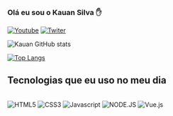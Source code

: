 ### Olá eu sou o Kauan Silva ✋

[![Youtube](https://img.shields.io/badge/Instagram-E4405F?style=for-the-badge&logo=instagram&logoColor=white)](https://www.instagram.com/s.c_kauan/)
[![Twiter](https://img.shields.io/badge/Twitter-1DA1F2?style=for-the-badge&logo=twitter&logoColor=white
)](https://twitter.com/sc_kauan06)

![Kauan GitHub stats](https://github-readme-stats.vercel.app/api?username=Kauan678f&show_icons=true&theme=dracula)

[![Top Langs](https://github-readme-stats.vercel.app/api/top-langs/?username=Kauan678f&layout=compact)](https://github.com/anuraghazra/github-readme-stats)

## Tecnologias que eu uso no meu dia

<div style="display: inline-block"><br>
    <img alt="HTML5" src="https://img.shields.io/badge/HTML5-E34F26?style=for-the-badge&logo=html5&logoColor=white" style="text-align: center"/>
    <img alt="CSS3" src="https://img.shields.io/badge/CSS3-1572B6?style=for-the-badge&logo=css3&logoColor=white" style="text-align: center"/>
    <img alt="Javascript" src="https://img.shields.io/badge/JavaScript-F7DF1E?style=for-the-badge&logo=javascript&logoColor=black" style="text-align: center"/>
    <img alt="NODE.JS" src="https://img.shields.io/badge/Node.js-43853D?style=for-the-badge&logo=node.js&logoColor=white" style="text-align: center"/>
    <img alt="Vue.js" src="https://img.shields.io/badge/Vue.js-35495E?style=for-the-badge&logo=vue.js&logoColor=4FC08D" style="text-align: center"/>
</div>
